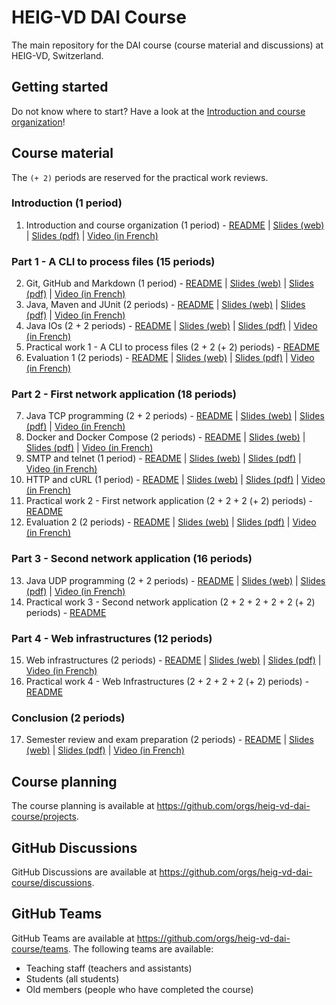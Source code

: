 # HEIG-VD DAI Course

The main repository for the DAI course (course material and discussions) at HEIG-VD, Switzerland.

## Getting started

Do not know where to start? Have a look at the [Introduction and course organization](./01-introduction-and-course-organization/README.md)!

## Course material

The `(+ 2)` periods are reserved for the practical work reviews.

### Introduction (1 period)

1. Introduction and course organization (1 period) - [README](./01-introduction-and-course-organization/README.md) | [Slides (web)](https://heig-vd-dai-course.github.io/heig-vd-dai-course/01-introduction-and-course-organization/) | [Slides (pdf)](https://heig-vd-dai-course.github.io/heig-vd-dai-course/01-introduction-and-course-organization/01-introduction-and-course-organization.pdf) | [Video (in French)]()

### Part 1 - A CLI to process files (15 periods)

2. Git, GitHub and Markdown (1 period) - [README](./02-git-github-and-markdown/README.md) | [Slides (web)](https://heig-vd-dai-course.github.io/heig-vd-dai-course/02-git-github-and-markdown/) | [Slides (pdf)](https://heig-vd-dai-course.github.io/heig-vd-dai-course/02-git-github-and-markdown/02-git-github-and-markdown.pdf) | [Video (in French)]()
3. Java, Maven and JUnit (2 periods) - [README](./03-java-maven-and-junit/README.md) | [Slides (web)](https://heig-vd-dai-course.github.io/heig-vd-dai-course/03-java-maven-and-junit/) | [Slides (pdf)](https://heig-vd-dai-course.github.io/heig-vd-dai-course/03-java-maven-and-junit/03-java-maven-and-junit.pdf) | [Video (in French)]()
4. Java IOs (2 + 2 periods) - [README](./04-java-ios/README.md) | [Slides (web)](https://heig-vd-dai-course.github.io/heig-vd-dai-course/04-java-ios/) | [Slides (pdf)](https://heig-vd-dai-course.github.io/heig-vd-dai-course/04-java-ios/04-java-ios.pdf) | [Video (in French)]()
5. Practical work 1 - A CLI to process files (2 + 2 (+ 2) periods) - [README](./05-practical-work-1-a-cli-to-process-files/README.md)
6. Evaluation 1 (2 periods) - [README](./06-evaluation-1/README.md) | [Slides (web)](https://heig-vd-dai-course.github.io/heig-vd-dai-course/06-evaluation-1/) | [Slides (pdf)](https://heig-vd-dai-course.github.io/heig-vd-dai-course/06-evaluation-1/06-evaluation-1.pdf) | [Video (in French)]()

### Part 2 - First network application (18 periods)

7. Java TCP programming (2 + 2 periods) - [README](./07-java-tcp-programming/README.md) | [Slides (web)](https://heig-vd-dai-course.github.io/heig-vd-dai-course/07-java-tcp-programming/) | [Slides (pdf)](https://heig-vd-dai-course.github.io/heig-vd-dai-course/07-java-tcp-programming/07-java-tcp-programming.pdf) | [Video (in French)]()
8. Docker and Docker Compose (2 periods) - [README](./08-docker-and-docker-compose/README.md) | [Slides (web)](https://heig-vd-dai-course.github.io/heig-vd-dai-course/08-docker-and-docker-compose/) | [Slides (pdf)](https://heig-vd-dai-course.github.io/heig-vd-dai-course/08-docker-and-docker-compose/08-docker-and-docker-compose.pdf) | [Video (in French)]()
9. SMTP and telnet (1 period) - [README](./09-smtp-and-telnet/README.md) | [Slides (web)](https://heig-vd-dai-course.github.io/heig-vd-dai-course/09-smtp-and-telnet/) | [Slides (pdf)](https://heig-vd-dai-course.github.io/heig-vd-dai-course/09-smtp-and-telnet/09-smtp-and-telnet.pdf) | [Video (in French)]()
10. HTTP and cURL (1 period) - [README](./10-http-and-curl/README.md) | [Slides (web)](https://heig-vd-dai-course.github.io/heig-vd-dai-course/10-http-and-curl/) | [Slides (pdf)](https://heig-vd-dai-course.github.io/heig-vd-dai-course/10-http-and-curl/10-http-and-curl.pdf) | [Video (in French)]()
11. Practical work 2 - First network application (2 + 2 + 2 (+ 2) periods) - [README](./11-practical-work-2-first-network-application/README.md)
12. Evaluation 2 (2 periods) - [README](./12-evaluation-2/README.md) | [Slides (web)](https://heig-vd-dai-course.github.io/heig-vd-dai-course/12-evaluation-2/) | [Slides (pdf)](https://heig-vd-dai-course.github.io/heig-vd-dai-course/12-evaluation-2/12-evaluation-2.pdf) | [Video (in French)]()

### Part 3 - Second network application (16 periods)

13. Java UDP programming (2 + 2 periods) - [README](./13-java-udp-programming/README.md) | [Slides (web)](https://heig-vd-dai-course.github.io/heig-vd-dai-course/13-java-udp-programming/) | [Slides (pdf)](https://heig-vd-dai-course.github.io/heig-vd-dai-course/13-java-udp-programming/13-java-udp-programming.pdf) | [Video (in French)]()
14. Practical work 3 - Second network application (2 + 2 + 2 + 2 + 2 (+ 2) periods) - [README](./14-practical-work-3-second-network-application/README.md)

### Part 4 - Web infrastructures (12 periods)

15. Web infrastructures (2 periods) - [README](./15-web-infrastructures/README.md) | [Slides (web)](https://heig-vd-dai-course.github.io/heig-vd-dai-course/15-web-infrastructures/) | [Slides (pdf)](https://heig-vd-dai-course.github.io/heig-vd-dai-course/15-web-infrastructures/15-web-infrastructures.pdf) | [Video (in French)]()
16. Practical work 4 - Web Infrastructures (2 + 2 + 2 + 2 (+ 2) periods) - [README](./16-practical-work-4-web-infrastructures/README.md)

### Conclusion (2 periods)

17. Semester review and exam preparation (2 periods) - [README](./17-semester-review-and-exam-preparation/README.md) | [Slides (web)](https://heig-vd-dai-course.github.io/heig-vd-dai-course/17-semester-review-and-exam-preparation/) | [Slides (pdf)](https://heig-vd-dai-course.github.io/heig-vd-dai-course/17-semester-review-and-exam-preparation/17-semester-review-and-exam-preparation.pdf) | [Video (in French)]()

## Course planning

The course planning is available at <https://github.com/orgs/heig-vd-dai-course/projects>.

## GitHub Discussions

GitHub Discussions are available at <https://github.com/orgs/heig-vd-dai-course/discussions>.

## GitHub Teams

GitHub Teams are available at <https://github.com/orgs/heig-vd-dai-course/teams>. The following teams are available:

- Teaching staff (teachers and assistants)
- Students (all students)
- Old members (people who have completed the course)
